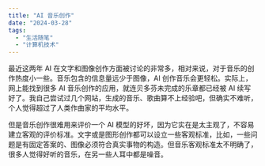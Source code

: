 ```yaml
---
title: "AI 音乐创作"
date: "2024-03-28"
tags: 
  - "生活随笔"
  - "计算机技术"
---
```


最近这两年 AI 在文字和图像创作方面被讨论的非常多，相对来说，对于音乐的创作热度小一些。音乐包含的信息量远少于图像，AI 创作音乐会更轻松。实际上，网上能找到很多 AI 音乐创作的应用，就连贝多芬未完成的乐章都已经被 AI 续写好了。我自己尝试过几个网站，生成的音乐、歌曲算不上经验吧，但确实不难听，个人觉得超过了人类作曲家的平均水平。

但是音乐创作很难用来评价一个 AI 模型的好坏，因为它实在是太主观了，不容易建立客观的评价标准。文字或是图形创作都可以设立一些客观标准，比如，一些问题是有固定答案的、图像必须符合真实事物的构造。但音乐客观标准太不明确了，很多人觉得好听的音乐，在另一些人耳中都是噪音。
